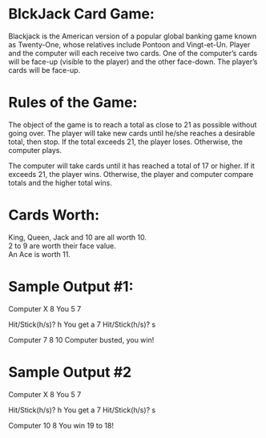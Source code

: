 # BlckJack Card Game:

Blackjack is the American version of a popular global banking game known as Twenty-One, whose relatives include Pontoon and Vingt-et-Un.
Player and the computer will each receive two cards.  One of the computer’s cards will be face-up (visible to the player) and the other face-down.  The player’s cards will be face-up.

  # Rules of the Game:

The object of the game is to reach a total as close to 21 as possible without going over.  The player will take new cards until he/she reaches a desirable total, then stop.  If the total exceeds 21, the player loses.  Otherwise, the computer plays.

The computer will take cards until it has reached a total of 17 or higher.  If it exceeds 21, the player wins.  Otherwise, the player and computer compare totals and the higher total wins.

  # Cards Worth:

King, Queen, Jack and 10 are all worth 10.  
2 to 9 are worth their face value.  
An Ace is worth  11.  


  # Sample Output #1:

Computer X 8
You 5 7

Hit/Stick(h/s)? h
You get a 7
Hit/Stick(h/s)? s

Computer 7 8 10
Computer busted, you win!

  # Sample Output #2

Computer X 8
You 5 7

Hit/Stick(h/s)? h
You get a 7
Hit/Stick(h/s)? s

Computer 10 8
You win 19 to 18!
